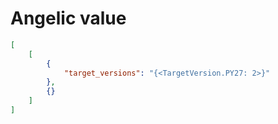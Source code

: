 # Angelic value

```json
[
    [
        {
            "target_versions": "{<TargetVersion.PY27: 2>}"
        },
        {}
    ]
]
```
